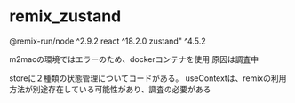 # remix_zustand

@remix-run/node ^2.9.2
react ^18.2.0
zustand" ^4.5.2

m2macの環境ではエラーのため、dockerコンテナを使用
原因は調査中

storeに２種類の状態管理についてコードがある。
useContextは、remixの利用方法が別途存在している可能性があり、調査の必要がある
